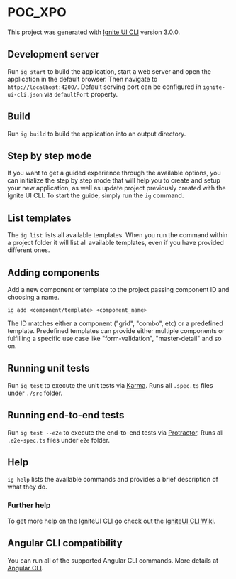 # POC_XPO

This project was generated with [Ignite UI CLI](https://github.com/IgniteUI/igniteui-cli) version 3.0.0.

## Development server

Run `ig start` to build the application, start a web server and open the application in the default browser. Then navigate to `http://localhost:4200/`. Default serving port can be configured in `ignite-ui-cli.json` via `defaultPort` property.

## Build

Run `ig build` to build the application into an output directory.

## Step by step mode

If you want to get a guided experience through the available options, you can initialize the step by step mode that will help you to create and setup your new application, as well as update project previously created with the Ignite UI CLI. To start the guide, simply run the `ig` command.

## List templates

The `ig list` lists all available templates. When you run the command within a project folder it will list all available templates, even if you have provided different ones.

## Adding components

Add a new component or template to the project passing component ID and choosing a name.

`ig add <component/template> <component_name>`

The ID matches either a component ("grid", "combo", etc) or a predefined template. Predefined templates can provide either multiple components or fulfilling a specific use case like "form-validation", "master-detail" and so on.

## Running unit tests

Run `ig test` to execute the unit tests via [Karma](https://karma-runner.github.io). Runs all `.spec.ts` files under `./src` folder.

## Running end-to-end tests

Run `ig test --e2e` to execute the end-to-end tests via [Protractor](http://www.protractortest.org/). Runs all `.e2e-spec.ts` files under `e2e` folder.

## Help

`ig help` lists the available commands and provides a brief description of what they do.

### Further help

To get more help on the IgniteUI CLI go check out the [IgniteUI CLI Wiki](https://github.com/IgniteUI/igniteui-cli/wiki).

## Angular CLI compatibility
You can run all of the supported Angular CLI commands. More details at [Angular CLI](https://github.com/angular/angular-cli).

